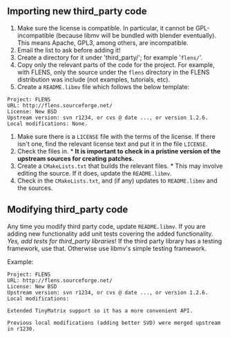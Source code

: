 ## Importing new third\_party code ##

  1. Make sure the license is compatible. In particular, it cannot be GPL-incompatible (because libmv will be bundled with blender eventually). This means Apache, GPL3, among others, are incompatible.
  1. Email the list to ask before adding it!
  1. Create a directory for it under 'third\_party/'; for example '`flens/`'.
  1. Copy only the relevant parts of the code for the project. For example, with FLENS, only the source under the `flens` directory in the FLENS distribution was include (not examples, tutorials, etc).
  1. Create a `README.libmv` file which follows the below template:
```
Project: FLENS
URL: http://flens.sourceforge.net/
License: New BSD
Upstream version: svn r1234, or cvs @ date ..., or version 1.2.6.
Local modifications: None.
```
  1. Make sure there is a `LICENSE` file with the terms of the license. If there isn't one, find the relevant license text and put it in the file `LICENSE`.
  1. Check the files in.
    * **It is important to check in a pristine version of the upstream sources for creating patches.**
  1. Create a `CMakeLists.txt` that builds the relevant files.
    * This may involve editing the source. If it does, update the `README.libmv`.
  1. Check in the `CMakeLists.txt`, and (if any) updates to `README.libmv` and the sources.

## Modifying third\_party code ##

Any time you modify third party code, update `README.libmv`. If you are adding new functionality add unit tests covering the added functionality. _Yes, add tests for third\_party libraries_! If the third party library has a testing framework, use that. Otherwise use libmv's simple testing framework.

Example:
```
Project: FLENS
URL: http://flens.sourceforge.net/
License: New BSD
Upstream version: svn r1234, or cvs @ date ..., or version 1.2.6.
Local modifications:

Extended TinyMatrix support so it has a more convenient API.

Previous local modifications (adding better SVD) were merged upstream in r1230.
```